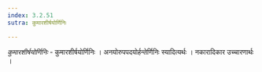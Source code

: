 ```yaml
---
index: 3.2.51
sutra: कुमारशीर्षयोर्णिनिः

---
```

_कुमारशीर्षयोर्णिनिः_ - कुमारशीर्षयोर्णिनिः । अनयोरुपपदयोर्हन्तेर्णिनिः स्यादित्यर्थः । नकारादिकार उच्चारणार्थः । 